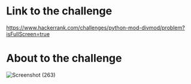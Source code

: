 # Link to  the challenge
https://www.hackerrank.com/challenges/python-mod-divmod/problem?isFullScreen=true
# About to the challenge
![Screenshot (263)](https://github.com/maddydevgits/python-daily-challenges/assets/80885515/73480fe0-4e4b-4e56-a6de-b7510b91727f)

